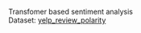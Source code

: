 Transfomer based sentiment analysis  
Dataset: [yelp_review_polarity](https://s3.amazonaws.com/fast-ai-nlp/yelp_review_polarity_csv.tgz)
